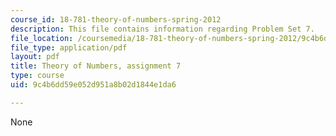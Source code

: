```yaml
---
course_id: 18-781-theory-of-numbers-spring-2012
description: This file contains information regarding Problem Set 7.
file_location: /coursemedia/18-781-theory-of-numbers-spring-2012/9c4b6dd59e052d951a8b02d1844e1da6_MIT18_781S12_pset7.pdf
file_type: application/pdf
layout: pdf
title: Theory of Numbers, assignment 7
type: course
uid: 9c4b6dd59e052d951a8b02d1844e1da6

---
```

None